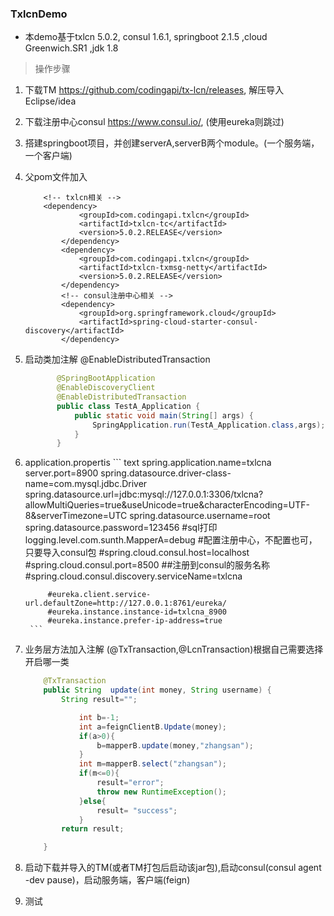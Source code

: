 ### TxlcnDemo
- 本demo基于txlcn 5.0.2, consul 1.6.1, springboot 2.1.5 ,cloud Greenwich.SR1 ,jdk 1.8
> 操作步骤
1. 下载TM https://github.com/codingapi/tx-lcn/releases, 解压导入Eclipse/idea
2. 下载注册中心consul https://www.consul.io/, (使用eureka则跳过) 
3. 搭建springboot项目，并创建serverA,serverB两个module。(一个服务端，一个客户端)
4. 父pom文件加入
    ```maven
        <!-- txlcn相关 -->
        <dependency>
                <groupId>com.codingapi.txlcn</groupId>
                <artifactId>txlcn-tc</artifactId>
                <version>5.0.2.RELEASE</version>
            </dependency>
            <dependency>
                <groupId>com.codingapi.txlcn</groupId>
                <artifactId>txlcn-txmsg-netty</artifactId>
                <version>5.0.2.RELEASE</version>
            </dependency>
            <!-- consul注册中心相关 -->
            <dependency>
                <groupId>org.springframework.cloud</groupId>
                <artifactId>spring-cloud-starter-consul-discovery</artifactId>
            </dependency>
    ```
5. 启动类加注解  @EnableDistributedTransaction
     ```java
            @SpringBootApplication
            @EnableDiscoveryClient
            @EnableDistributedTransaction
            public class TestA_Application {
                public static void main(String[] args) {
                    SpringApplication.run(TestA_Application.class,args);
                }
            }
     ```
6. application.propertis
        ``` text
            spring.application.name=txlcna
            server.port=8900
            spring.datasource.driver-class-name=com.mysql.jdbc.Driver
            spring.datasource.url=jdbc:mysql://127.0.0.1:3306/txlcna?allowMultiQueries=true&useUnicode=true&characterEncoding=UTF-          8&serverTimezone=UTC
            spring.datasource.username=root
            spring.datasource.password=123456
            #sql打印
            logging.level.com.sunth.MapperA=debug
            #配置注册中心，不配置也可，只要导入consul包
            #spring.cloud.consul.host=localhost
            #spring.cloud.consul.port=8500
            ##注册到consul的服务名称
            #spring.cloud.consul.discovery.serviceName=txlcna

            #eureka.client.service-url.defaultZone=http://127.0.0.1:8761/eureka/
            #eureka.instance.instance-id=txlcna_8900
            #eureka.instance.prefer-ip-address=true
        ```
7. 业务层方法加入注解 (@TxTransaction,@LcnTransaction)根据自己需要选择开启哪一类
    ```java
        @TxTransaction
        public String  update(int money, String username) {
            String result="";

                int b=-1;
                int a=feignClientB.Update(money);
                if(a>0){
                    b=mapperB.update(money,"zhangsan");
                }
                int m=mapperB.select("zhangsan");
                if(m<=0){
                    result="error";
                    throw new RuntimeException();
                }else{
                    result= "success";
                }
            return result;

        }
    ```
8. 启动下载并导入的TM(或者TM打包后启动该jar包),启动consul(consul agent -dev
pause)，启动服务端，客户端(feign)
9. 测试
